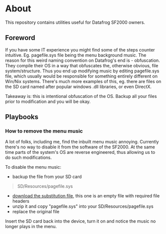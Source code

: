 # About
This repository contains utilities useful for Datafrog SF2000 owners.

## Foreword
If you have some IT experience you might find some of the steps counter intuitive. Eg. pagefile.sys file being the menu background music. The reason for this weird naming convention on Datafrog's end is - obfuscation. They compile their OS in a way that obfuscates the, otherwise obvious, file system/structure.
Thus you end up modifying music by editing pagefile.sys file, which usually would be responsible for something entirely different on Win/Nix systems. There's much more examples of this, eg. there are files on the SD card named after popular windows .dll libraries, or even DirectX.

Takeaway is: this is intentional obfuscation of the OS. Backup all your files prior to modification and you will be okay.


## Playbooks

### How to remove the menu music
A lot of folks, including me, find the inbuilt menu music annoying. Currently there's no way to disable it from the software of the SF2000. At the same time parts of the system's OS are reverse engineered, thus allowing us to do such modifications.

To disable the menu music:
- backup the file from your SD card
> SD/Resources/pagefile.sys
- [download the substitution file](https://github.com/tzubertowski/sf2000-utilities/releases/download/sf2000/datafrog-sf2000-remove-music.zip), this one is an empty file with required file headers
- unzip it and copy "pagefile.sys" into your SD/Resources/pagefile.sys
- replace the original file

Insert the SD card back into the device, turn it on and notice the music no longer plays in the menu.
